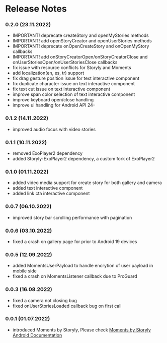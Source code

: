# Release Notes
### 0.2.0 (23.11.2022)
* IMPORTANT! deprecate createStory and openMyStories methods
* IMPORTANT! add openStoryCreator and openUserStories methods
* IMPORTANT! deprecate onOpenCreateStory and onOpenMyStory callbacks
* IMPORTANT! add onStoryCreatorOpen/onStoryCreatorClose and onUserStoriesOpen/onUserStoriesClose callbacks
* fix issue with resource conflicts for Storyly and Moments 
* add localization(en, es, tr) support
* fix drag gesture position issue for text interactive component
* fix duplicate character issue on text interactive component
* fix text cut issue on text interactive component
* improve span color selection of text interactive component
* improve keyboard open/close handling
* improve ui handling for Android API 24-

### 0.1.2 (14.11.2022)
* improved audio focus with video stories

### 0.1.1 (10.11.2022)
* removed ExoPlayer2 dependency
* added Storyly-ExoPlayer2 dependency, a custom fork of ExoPlayer2

### 0.1.0 (01.11.2022)
* added video media support for create story for both gallery and camera
* added text interactive component
* added link cta interactive component

### 0.0.7 (06.10.2022)
* improved story bar scrolling performance with pagination

### 0.0.6 (03.10.2022)
* fixed a crash on gallery page for prior to Android 19 devices

### 0.0.5 (12.09.2022)
* added MomentsUserPayload to handle encrytion of user payload in mobile side
* fixed a crash on MomentsListener callback due to ProGuard

### 0.0.3 (16.08.2022)
* fixed a camera not closing bug
* fixed onUserStoriesLoaded callback bug on first call

### 0.0.1 (01.07.2022)
* introduced Moments by Storyly, Please check [Moments by Storyly Android Documentation](https://integration.storyly.io/moments-android/quick-start.html)
